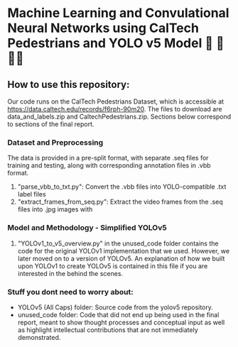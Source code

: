 # Machine Learning and Convulational Neural Networks using CalTech Pedestrians and YOLO v5 Model 🚗 🚷🚶‍♀️

## How to use this repository:
Our code runs on the CalTech Pedestrians Dataset, which is accessible at https://data.caltech.edu/records/f6rph-90m20. The files to download are data_and_labels.zip and CaltechPedestrians.zip. Sections below correspond to sections of the final report. 

### Dataset and Preprocessing
The data is provided in a pre-split format, with separate .seq files for training and testing, along with corresponding annotation files in .vbb format.
1. "parse_vbb_to_txt.py": Convert the .vbb files into YOLO-compatible .txt label files
2. "extract_frames_from_seq.py": Extract the video frames from the .seq files into .jpg images with

### Model and Methodology - Simplified YOLOv5
1. "YOLOv1_to_v5_overview.py" in the unused_code folder contains the code for the original YOLOv1 implementation that we used. However, we later moved on to a version of YOLOv5. An explanation of how we built upon YOLOv1 to create YOLOv5 is contained in this file if you are interested in the behind the scenes. 
   
### Stuff you dont need to worry about:
- YOLOv5 (All Caps) folder: Source code from the yolov5 repository. 
- unused_code folder: Code that did not end up being used in the final report, meant to show thought processes and conceptual input as well as highlight intellectual contributions that are not immediately demonstrated. 


